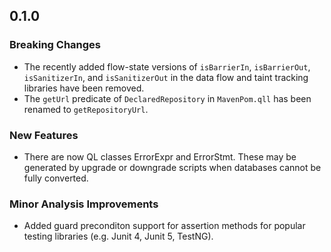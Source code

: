 ## 0.1.0

### Breaking Changes

* The recently added flow-state versions of `isBarrierIn`, `isBarrierOut`, `isSanitizerIn`, and `isSanitizerOut` in the data flow and taint tracking libraries have been removed.
* The `getUrl` predicate of `DeclaredRepository` in `MavenPom.qll` has been renamed to `getRepositoryUrl`.

### New Features

* There are now QL classes ErrorExpr and ErrorStmt. These may be generated by upgrade or downgrade scripts when databases cannot be fully converted.

### Minor Analysis Improvements

* Added guard preconditon support for assertion methods for popular testing libraries (e.g. Junit 4, Junit 5, TestNG).
